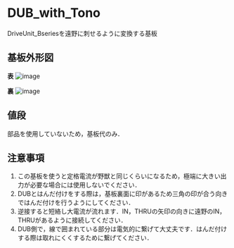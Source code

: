 # DUB_with_Tono
DriveUnit_Bseriesを遠野に刺せるように変換する基板

## 基板外形図<br>
**表**
![image](https://user-images.githubusercontent.com/80198387/176406181-836e07b3-96e4-4bfb-b6e6-70e3d0674207.png)

**裏**
![image](https://user-images.githubusercontent.com/80198387/176406522-10989457-e49d-4b5e-a10b-f9f27a73bd64.png)

## 値段<br>
部品を使用していないため，基板代のみ．

## 注意事項
1. この基板を使うと定格電流が野獣と同じくらいになるため，極端に大きい出力が必要な場合には使用しないでください．
1. DUBとはんだ付けをする際は，基板裏面に印があるため三角の印が合う向きではんだ付けを行うようにしてください．
1. 逆接すると短絡し大電流が流れます．IN，THRUの矢印の向きに遠野のIN，THRUがあるように接続してください．
1. DUB側で，線で囲まれている部分は電気的に繋げて大丈夫です．はんだ付けする際は取れにくくするために繋げてください．
